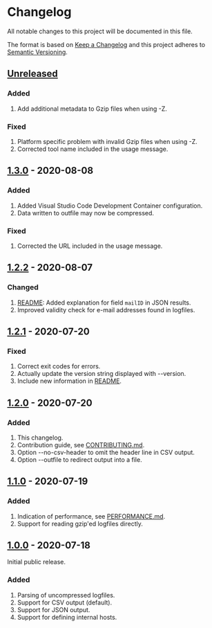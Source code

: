 # Changelog

All notable changes to this project will be documented in this file.

The format is based on [Keep a Changelog](https://keepachangelog.com/en/1.1.0/) and this project adheres to [Semantic Versioning](https://semver.org/spec/v2.0.0.html).

## [Unreleased]

### Added

1. Add additional metadata to Gzip files when using -Z.

### Fixed

1. Platform specific problem with invalid Gzip files when using -Z.
1. Corrected tool name included in the usage message.

## [1.3.0] - 2020-08-08

### Added

1. Added Visual Studio Code Development Container configuration.
1. Data written to outfile may now be compressed.

### Fixed

1. Corrected the URL included in the usage message.

## [1.2.2] - 2020-08-07

### Changed

1. [README]: Added explanation for field `mailID` in JSON results.
1. Improved validity check for e-mail addresses found in logfiles.

## [1.2.1] - 2020-07-20

### Fixed

1. Correct exit codes for errors.
1. Actually update the version string displayed with --version.
1. Include new information in [README].

## [1.2.0] - 2020-07-20

### Added

1. This changelog.
1. Contribution guide, see [CONTRIBUTING.md](CONTRIBUTING.md).
1. Option --no-csv-header to omit the header line in CSV output.
1. Option --outfile to redirect output into a file.

## [1.1.0] - 2020-07-19

### Added

1. Indication of performance, see [PERFORMANCE.md](PERFORMANCE.md).
1. Support for reading gzip'ed logfiles directly.

## [1.0.0] - 2020-07-18

Initial public release.

### Added

1. Parsing of uncompressed logfiles.
1. Support for CSV output (default).
1. Support for JSON output.
1. Support for defining internal hosts.

[Unreleased]: https://gitlab.com/rbrt-weiler/sophos-sg-smtp-logparser/-/compare/v1.3.0...master
[1.3.0]: https://gitlab.com/rbrt-weiler/sophos-sg-smtp-logparser/-/compare/v1.2.2...v1.3.0
[1.2.2]: https://gitlab.com/rbrt-weiler/sophos-sg-smtp-logparser/-/compare/v1.2.1...v1.2.2
[1.2.1]: https://gitlab.com/rbrt-weiler/sophos-sg-smtp-logparser/-/compare/v1.2.0...v1.2.1
[1.2.0]: https://gitlab.com/rbrt-weiler/sophos-sg-smtp-logparser/-/compare/v1.1.0...v1.2.0
[1.1.0]: https://gitlab.com/rbrt-weiler/sophos-sg-smtp-logparser/-/compare/v1.0.0...v1.1.0
[1.0.0]: https://gitlab.com/rbrt-weiler/sophos-sg-smtp-logparser/-/tree/v1.0.0
[README]: README.md
